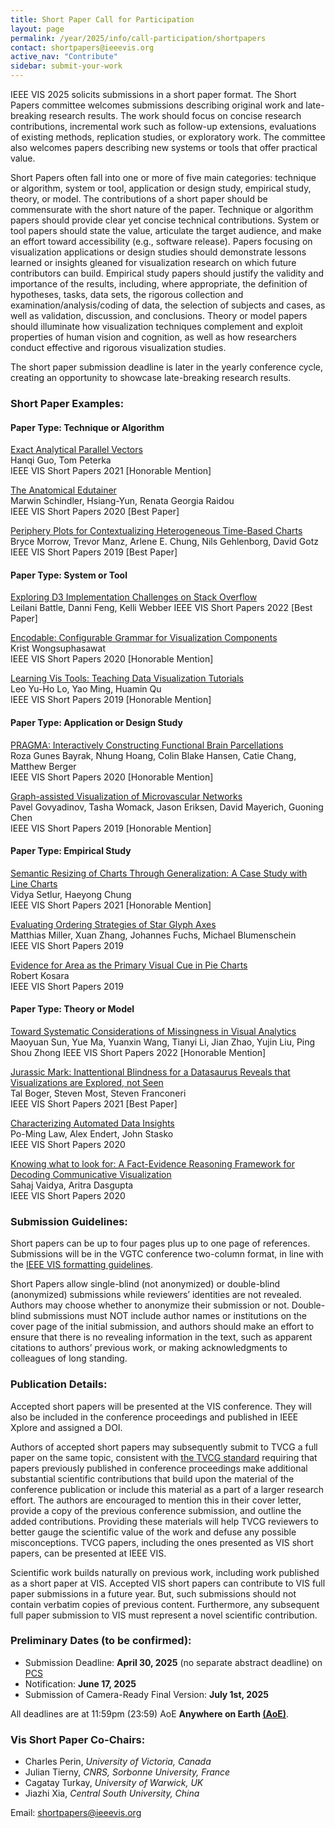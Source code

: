```yaml
---
title: Short Paper Call for Participation
layout: page
permalink: /year/2025/info/call-participation/shortpapers
contact: shortpapers@ieeevis.org
active_nav: "Contribute"
sidebar: submit-your-work
---
```


IEEE VIS 2025 solicits submissions in a short paper format. The Short Papers committee welcomes submissions describing original work and late-breaking research results. The work should focus on concise research contributions, incremental work such as follow-up extensions, evaluations of existing methods, replication studies, or exploratory work. The committee also welcomes papers describing new systems or tools that offer practical value.

Short Papers often fall into one or more of five main categories: technique or algorithm, system or tool, application or design study, empirical study, theory, or model. The contributions of a short paper should be commensurate with the short nature of the paper. Technique or algorithm papers should provide clear yet concise technical contributions. System or tool papers should state the value, articulate the target audience, and make an effort toward accessibility (e.g., software release). Papers focusing on visualization applications or design studies should demonstrate lessons learned or insights gleaned for visualization research on which future contributors can build. Empirical study papers should justify the validity and importance of the results, including, where appropriate, the definition of hypotheses, tasks, data sets, the rigorous collection and examination/analysis/coding of data, the selection of subjects and cases, as well as validation, discussion, and conclusions. Theory or model papers should illuminate how visualization techniques complement and exploit properties of human vision and cognition, as well as how researchers conduct effective and rigorous visualization studies.

The short paper submission deadline is later in the yearly conference cycle, creating an opportunity to showcase late-breaking research results.


### Short Paper Examples:

#### Paper Type: Technique or Algorithm

[Exact Analytical Parallel Vectors](https://dx.doi.org/10.1109/VIS49827.2021.9623310)\
Hanqi Guo, Tom Peterka\
IEEE VIS Short Papers 2021 \[Honorable Mention\]

[The Anatomical Edutainer](https://dx.doi.org/10.1109/VIS47514.2020.00007)\
Marwin Schindler, Hsiang-Yun, Renata Georgia Raidou\
IEEE VIS Short Papers 2020 \[Best Paper\]

[Periphery Plots for Contextualizing Heterogeneous Time-Based Charts](https://dx.doi.org/10.1109/VISUAL.2019.8933582)\
Bryce Morrow, Trevor Manz, Arlene E. Chung, Nils Gehlenborg, David Gotz\
IEEE VIS Short Papers 2019 \[Best Paper\]

#### Paper Type: System or Tool
[Exploring D3 Implementation Challenges on Stack Overflow](https://dx.doi.org/10.1109/VIS54862.2022.00009)\
Leilani Battle, Danni Feng, Kelli Webber
IEEE VIS Short Papers 2022 [Best Paper]

[Encodable: Configurable Grammar for Visualization Components](https://dx.doi.org/10.1109/VIS47514.2020.00033)\
Krist Wongsuphasawat\
IEEE VIS Short Papers 2020 \[Honorable Mention\]

[Learning Vis Tools: Teaching Data Visualization Tutorials](https://dx.doi.org/10.1109/VISUAL.2019.8933751)\
Leo Yu-Ho Lo, Yao Ming, Huamin Qu\
IEEE VIS Short Papers 2019 \[Honorable Mention\]

#### Paper Type: Application or Design Study
[PRAGMA: Interactively Constructing Functional Brain Parcellations](https://dx.doi.org/10.1109/VIS47514.2020.00016)\
Roza Gunes Bayrak, Nhung Hoang, Colin Blake Hansen, Catie Chang, Matthew Berger\
IEEE VIS Short Papers 2020 \[Honorable Mention\]

[Graph-assisted Visualization of Microvascular Networks](https://dx.doi.org/10.1109/VISUAL.2019.8933682)\
Pavel Govyadinov, Tasha Womack, Jason Eriksen, David Mayerich, Guoning Chen\
IEEE VIS Short Papers 2019 \[Honorable Mention\]

#### Paper Type: Empirical Study

[Semantic Resizing of Charts Through Generalization: A Case Study with Line Charts](https://dx.doi.org/10.1109/VIS49827.2021.9623306)\
Vidya Setlur, Haeyong Chung\
IEEE VIS Short Papers 2021 \[Honorable Mention\]

[Evaluating Ordering Strategies of Star Glyph Axes](https://dx.doi.org/10.1109/VISUAL.2019.8933656)\
Matthias Miller, Xuan Zhang, Johannes Fuchs, Michael Blumenschein\
IEEE VIS Short Papers 2019

[Evidence for Area as the Primary Visual Cue in Pie Charts](https://dx.doi.org/10.1109/VISUAL.2019.8933547)\
Robert Kosara\
IEEE VIS Short Papers 2019

#### Paper Type: Theory or Model

[Toward Systematic Considerations of Missingness in Visual Analytics](https://dx.doi.org/10.1109/VIS54862.2022.00031)\
Maoyuan Sun, Yue Ma, Yuanxin Wang, Tianyi Li, Jian Zhao, Yujin Liu, Ping Shou Zhong
IEEE VIS Short Papers 2022 [Honorable Mention]

[Jurassic Mark: Inattentional Blindness for a Datasaurus Reveals that Visualizations are Explored, not Seen](https://dx.doi.org/10.1109/VIS49827.2021.9623273)\
Tal Boger, Steven Most, Steven Franconeri\
IEEE VIS Short Papers 2021 [Best Paper]

[Characterizing Automated Data Insights](https://dx.doi.org/10.1109/VIS47514.2020.00041)\
Po-Ming Law, Alex Endert, John Stasko\
IEEE VIS Short Papers 2020

[Knowing what to look for: A Fact-Evidence Reasoning Framework for Decoding Communicative Visualization](https://dx.doi.org/10.1109/VIS47514.2020.00053)\
Sahaj Vaidya, Aritra Dasgupta\
IEEE VIS Short Papers 2020

### Submission Guidelines:

Short papers can be up to four pages plus up to one page of references. Submissions will be in the VGTC conference two-column format, in line with the [IEEE VIS formatting guidelines](https://tc.computer.org/vgtc/publications/conference/).

Short Papers allow single-blind (not anonymized) or double-blind (anonymized) submissions while reviewers’ identities are not revealed. Authors may choose whether to anonymize their submission or not. Double-blind submissions must NOT include author names or institutions on the cover page of the initial submission, and authors should make an effort to ensure that there is no revealing information in the text, such as apparent citations to authors’ previous work, or making acknowledgments to colleagues of long standing.

<!--- **To submit a short paper, please use [the PCS system](https://new.precisionconference.com/submissions) and select “VGTC > VIS 2025 > VIS 2025 Short Papers” to set up a submission.** -->


### Publication Details:
Accepted short papers will be presented at the VIS conference. They will also be included in the conference proceedings and published in IEEE Xplore and assigned a DOI.

Authors of accepted short papers may subsequently submit to TVCG a full paper on the same topic, consistent with [the TVCG standard](https://www.computer.org/publications/author-resources/peer-review/journals#preliminary) requiring that papers previously published in conference proceedings make additional substantial scientific contributions that build upon the material of the conference publication or include this material as a part of a larger research effort. The authors are encouraged to mention this in their cover letter, provide a copy of the previous conference submission, and outline the added contributions. Providing these materials will help TVCG reviewers to better gauge the scientific value of the work and defuse any possible misconceptions. TVCG papers, including the ones presented as VIS short papers, can be presented at IEEE VIS. 
 
Scientific work builds naturally on previous work, including work published as a short paper at VIS. Accepted VIS short papers can contribute to VIS full paper submissions in a future year. But, such submissions should not contain verbatim copies of previous content. Furthermore, any subsequent full paper submission to VIS must represent a novel scientific contribution.  

### Preliminary Dates (to be confirmed):

* Submission Deadline: **April 30, 2025** (no separate abstract deadline) on [PCS](https://new.precisionconference.com/submissions)
* Notification: **June 17, 2025**
* Submission of Camera-Ready Final Version: **July 1st, 2025**

All deadlines are at 11:59pm (23:59) AoE **Anywhere on Earth [(AoE)](https://time.is/Anywhere_on_Earth)**.


### Vis Short Paper Co-Chairs:

* Charles Perin, *University of Victoria, Canada*
* Julian Tierny,	*CNRS, Sorbonne University, France*
* Cagatay Turkay,	*University of Warwick, UK*
* Jiazhi Xia, *Central South University, China*

Email: [shortpapers@ieeevis.org](mailto:shortpapers@ieeevis.org)

